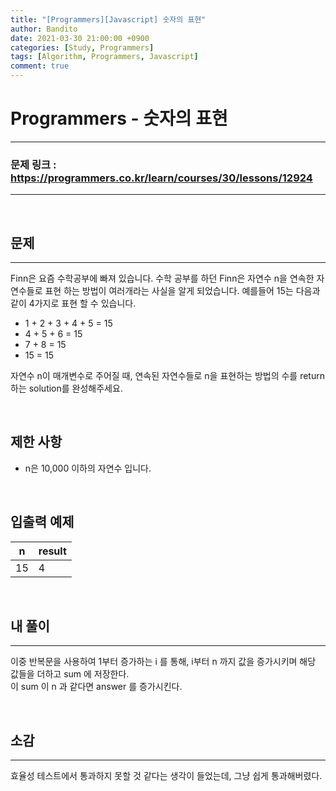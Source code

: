 ```yaml
---
title: "[Programmers][Javascript] 숫자의 표현"
author: Bandito
date: 2021-03-30 21:00:00 +0900
categories: [Study, Programmers]
tags: [Algorithm, Programmers, Javascript]
comment: true
---
```

 
# Programmers - 숫자의 표현

***
### 문제 링크 : <https://programmers.co.kr/learn/courses/30/lessons/12924>

***

<br/>

## 문제
***

Finn은 요즘 수학공부에 빠져 있습니다. 수학 공부를 하던 Finn은 자연수 n을 연속한 자연수들로 표현 하는 방법이 여러개라는 사실을 알게 되었습니다. 예를들어 15는 다음과 같이 4가지로 표현 할 수 있습니다.

+ 1 + 2 + 3 + 4 + 5 = 15
+ 4 + 5 + 6 = 15
+ 7 + 8 = 15
+ 15 = 15

자연수 n이 매개변수로 주어질 때, 연속된 자연수들로 n을 표현하는 방법의 수를 return하는 solution를 완성해주세요.

<br/>

## 제한 사항

+ n은 10,000 이하의 자연수 입니다.

<br/>

## 입출력 예제

|n|result|
|----|----|
|15|4|


<br/>

## 내 풀이
***

이중 반복문을 사용하여 1부터 증가하는 i 를 통해, i부터 n 까지 값을 증가시키며 해당 값들을 더하고 sum 에 저장한다.   
이 sum 이 n 과 같다면 answer 를 증가시킨다.

<script src="https://gist.github.com/Suppplier/6851dbb214d565721feaeea016796aad.js"></script>


<br/>

## 소감
***

효율성 테스트에서 통과하지 못할 것 같다는 생각이 들었는데, 그냥 쉽게 통과해버렸다.
